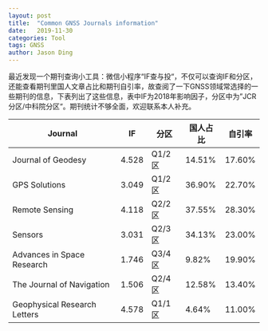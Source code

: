 ```yaml
---
layout: post
title:  "Common GNSS Journals information"
date:   2019-11-30
categories: Tool
tags: GNSS
author: Jason Ding
---
```



最近发现一个期刊查询小工具：微信小程序“IF查与投“，不仅可以查询IF和分区，还能查看期刊里国人文章占比和期刊自引率，故查阅了一下GNSS领域常选择的一些期刊的信息，下表列出了这些信息，表中IF为2018年影响因子，分区中为”JCR分区/中科院分区“。期刊统计不够全面，欢迎联系本人补充。

| Journal                      | IF    | 分区   | 国人占比 | 自引率 |
| ---------------------------- | ----- | ------ | -------- | ------ |
| Journal of Geodesy           | 4.528 | Q1/2区 | 14.51%   | 17.60% |
| GPS Solutions                | 3.049 | Q1/2区 | 36.90%   | 22.70% |
| Remote Sensing               | 4.118 | Q2/2区 | 37.55%   | 28.30% |
| Sensors                      | 3.031 | Q2/3区 | 34.13%   | 23.00% |
| Advances in Space Research   | 1.746 | Q3/4区 | 9.82%    | 19.90% |
| The Journal of Navigation    | 1.506 | Q2/4区 | 12.58%   | 13.40% |
| Geophysical Research Letters | 4.578 | Q1/1区 | 4.64%    | 11.00% |

